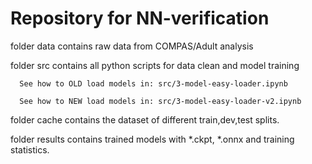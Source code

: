 # Repository for NN-verification
folder data contains raw data from COMPAS/Adult analysis



folder src contains all python scripts for data clean and model training 

      See how to OLD load models in: src/3-model-easy-loader.ipynb

      See how to NEW load models in: src/3-model-easy-loader-v2.ipynb

folder cache contains the dataset of different train,dev,test splits.

folder results contains trained models with *.ckpt, *.onnx and training statistics.
